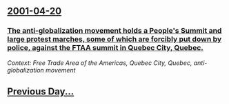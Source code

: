 ## [2001-04-20](/news/2001/04/20/index.md)

### [ The anti-globalization movement holds a People's Summit and large protest marches, some of which are forcibly put down by police, against the FTAA summit in Quebec City, Quebec.](/news/2001/04/20/the-anti-globalization-movement-holds-a-people-s-summit-and-large-protest-marches-some-of-which-are-forcibly-put-down-by-police-against-t.md)
_Context: Free Trade Area of the Americas, Quebec City, Quebec, anti-globalization movement_

## [Previous Day...](/news/2001/04/19/index.md)

